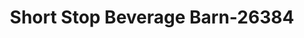 ---
f_zip-code: 21001
f_state-code: MD
title: Short Stop Beverage Barn-26384
f_phone: 410-273-6222
f_city-only: Aberdeen
f_address: Rr 40 Aberdeen
f_location-unique-id: '26384'
slug: short-stop-beverage-barn-26384
updated-on: '2024-05-30T13:46:58.046Z'
created-on: '2024-05-30T13:36:59.803Z'
published-on: '2024-05-30T13:54:32.469Z'
f_city-state: cms/city/aberdeen-md.md
f_company: cms/company/short-stop-beverage-barn.md
f_state: cms/state/maryland.md
layout: '[payday-loan].html'
tags: payday-loan
---